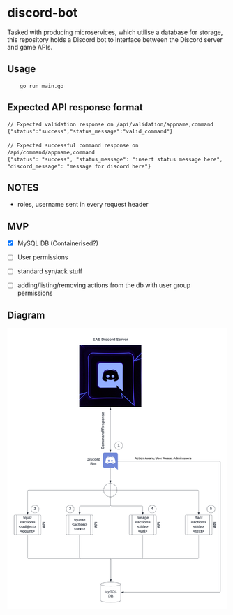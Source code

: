 # discord-bot

Tasked with producing microservices, which utilise a database for storage, this repository holds a Discord bot to interface between the Discord server and game APIs.

## Usage

```Golang
    go run main.go
```

## Expected API response format

```
// Expected validation response on /api/validation/appname,command
{"status":"success","status_message":"valid_command"}

// Expected successful command response on /api/command/appname,command
{"status": "success", "status_message": "insert status message here", "discord_message": "message for discord here"}
```

## NOTES

- roles, username sent in every request header

## MVP

- [x] MySQL DB (Containerised?)

- [ ] User permissions

- [ ] standard syn/ack stuff

- [ ] adding/listing/removing actions from the db with user group permissions

## Diagram

![Task diagram](img/disc-bot-diagram.png "Task diagram")
